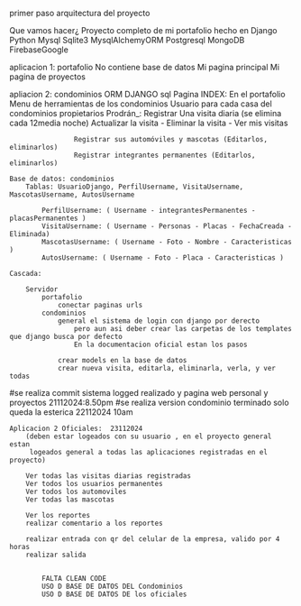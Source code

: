 primer paso
arquitectura del proyecto

Que vamos hacer¿
Proyecto completo de mi portafolio hecho en 
Django Python Mysql Sqlite3 MysqlAlchemyORM Postgresql MongoDB FirebaseGoogle

aplicacion 1: portafolio No contiene base de datos
    Mi pagina principal
    Mi pagina de proyectos

apliacion 2: condominios  ORM DJANGO sql
    Pagina INDEX:
        En el portafolio Menu de herramientas de los condominios
            Usuario para cada casa del condominios propietarios
                Prodrán_: 
                    Registrar Una visita diaria 
                        (se elimina cada 12media noche)
                        Actualizar la visita - Eliminar la visita -  Ver mis visitas
                    
                    Registrar sus automóviles y mascotas (Editarlos, eliminarlos)
                    Registrar integrantes permanentes (Editarlos, eliminarlos)
    
    Base de datos: condominios
        Tablas: UsuarioDjango, PerfilUsername, VisitaUsername, MascotasUsername, AutosUsername

            PerfilUsername: ( Username - integrantesPermanentes - placasPermanentes )
            VisitaUsername: ( Username - Personas - Placas - FechaCreada - Eliminada)
            MascotasUsername: ( Username - Foto - Nombre - Caracteristicas )
            AutosUsername: ( Username - Foto - Placa - Caracteristicas )

    Cascada:

        Servidor
            portafolio
                conectar paginas urls 
            condominios
                general el sistema de login con django por derecto
                    pero aun asi deber crear las carpetas de los templates que django busca por defecto
                    En la documentacion oficial estan los pasos
                
                crear models en la base de datos
                crear nueva visita, editarla, eliminarla, verla, y ver todas


#se realiza commit sistema logged realizado y pagina web personal y proyectos 21112024:8.50pm
#se realiza version condominio terminado solo queda la esterica 22112024 10am



    Aplicacion 2 Oficiales:  23112024
        (deben estar logeados con su usuario , en el proyecto general estan
         logeados general a todas las aplicaciones registradas en el proyecto)
            
        Ver todas las visitas diarias registradas
        Ver todos los usuarios permanentes
        Ver todos los automoviles
        Ver todas las mascotas
        
        Ver los reportes
        realizar comentario a los reportes

        realizar entrada con qr del celular de la empresa, valido por 4 horas
        realizar salida

        
            FALTA CLEAN CODE 
            USO D BASE DE DATOS DEL Condominios
            USO D BASE DE DATOS DE los oficiales

